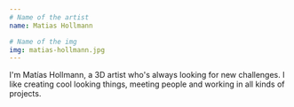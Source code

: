 ```yaml
---
# Name of the artist
name: Matias Hollmann

# Name of the img
img: matias-hollmann.jpg
---
```


I'm Matías Hollmann, a 3D artist who's always looking for new challenges. I like creating cool looking things, meeting people and working in all kinds of projects.